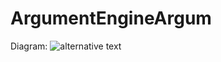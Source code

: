 # ArgumentEngineArgum

Diagram:
![alternative text](http://www.plantuml.com/plantuml/proxy?src=https://raw.github.com/evanplett/ArgumentEngine/master/doc/basicdiagram.txt)                                                                                                                                                                                                                                                                                                                                                                                                                                                                                                                                                                                                                                                                                                                                                                                                                                                 